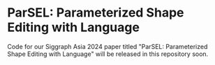 # ParSEL: Parameterized Shape Editing with Language

Code for our Siggraph Asia 2024 paper titled "ParSEL: Parameterized Shape Editing with Language" will be released in this repository soon.


